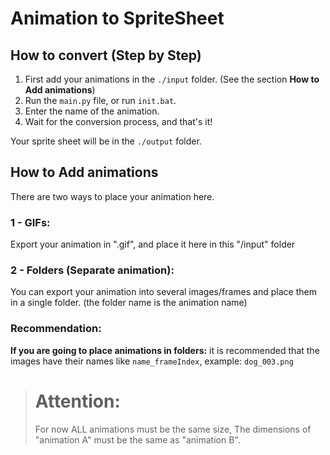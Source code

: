 # Animation to SpriteSheet

## How to convert (Step by Step)
1. First add your animations in the `./input` folder. (See the section **How to Add animations**)
2. Run the `main.py` file, or run `init.bat`.
3. Enter the name of the animation.
4. Wait for the conversion process, and that's it! 

Your sprite sheet will be in the `./output` folder.

## How to Add animations
There are two ways to place your animation here.

### 1 - GIFs:
Export your animation in ".gif", and place it here in this "/input" folder

### 2 - Folders (Separate animation):
You can export your animation into several images/frames and place them in a single folder. (the folder name is the animation name)

### Recommendation:
**If you are going to place animations in folders:** it is recommended that the images have their names like `name_frameIndex`, example: `dog_003.png`

> # Attention:
> For now ALL animations must be the same size, The dimensions of "animation A" must be the same as "animation B".
